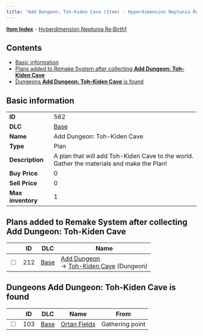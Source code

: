 ```yaml
---
title: "Add Dungeon: Toh-Kiden Cave (Item) - Hyperdimension Neptunia Re;Birth1"
---
```


[**Item Index**](/neptunia/rb1/item/index.html) - [Hyperdimension Neptunia Re;Birth1](/neptunia/rb1)

## Contents

- [Basic information](#basic-information)
- [Plans added to Remake System after collecting **Add Dungeon: Toh-Kiden Cave**](#plans-added-to-remake-system-after-collecting-add-dungeon-toh-kiden-cave)
- [Dungeons **Add Dungeon: Toh-Kiden Cave** is found](#dungeons-add-dungeon-toh-kiden-cave-is-found)

## Basic information

|   |   |
| -- | -- |
| **ID** | 562 |
| **DLC** | [Base](/neptunia/rb1/dlc/1-base.html) |
| **Name** | Add Dungeon: Toh-Kiden Cave |
| **Type** | Plan |
| **Description** | A plan that will add Toh-Kiden Cave to the world. Gather the materials and make the Plan! |
| **Buy Price** | 0 |
| **Sell Price** | 0 |
| **Max inventory** | 1 |


## Plans added to Remake System after collecting **Add Dungeon: Toh-Kiden Cave**

|    | ID | DLC | Name |
| -- | -- | --- | ---- |
| <input type="checkbox" id="rb1-remake-1-212" class="trackbox" /> | 212 | [Base](/neptunia/rb1/dlc/1-base.html) | [Add Dungeon](/neptunia/rb1/remake/1-212-add-dungeon.html)<br /> → [Toh-Kiden Cave](/neptunia/rb1/dungeon/1-104-toh-kiden-cave.html) (Dungeon) |


## Dungeons **Add Dungeon: Toh-Kiden Cave** is found

|    | ID | DLC | Name | From |
| -- | -- | --- | ---- | ---- |
| <input type="checkbox" id="rb1-dungeon-1-103" class="trackbox" /> | 103 | [Base](/neptunia/rb1/dlc/1-base.html) | [Ortan Fields](/neptunia/rb1/dungeon/1-103-ortan-fields.html) | Gathering point |

